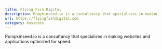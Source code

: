 ```yaml
---
title: Flying Fish Digital
description: Pumpkinseed.io is a consultancy that specialises in making websites and applications optimized for speed.
url: https://flyingfishdigital.com
category: business
---
```


Pumpkinseed.io is a consultancy that specialises in making websites and applications optimized for speed.
